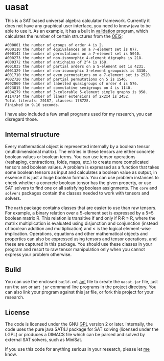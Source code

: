 uasat
=====

This is a SAT based universal algebra calculator framework. 
Currently it does not have any graphical user interface, 
you need to know java to be able to use it. As an example, 
it has a built in [validation](src/org/uasat/math/Validation.java)
program, which calculates the number of certain structures from 
the [OEIS](http://oeis.org/):

```
A000001 the number of groups of order 4 is 2.
A000110 the number of equivalences on a 7-element set is 877.
A000142 the number of permutations on a 7-element set is 5040.
A000273 the number of non-isomorphic 4-element digraphs is 218.
A000372 the number of antichains of 2^4 is 168.
A001035 the number of partial orders on a 5-element set is 4231.
A001329 the number of non-isomorphic 3-element groupoids is 3330.
A001710 the number of even permutations on a 7-element set is 2520.
A002720 the number of partial permutations on 5 is 1546.
A002860 the number of labelled quasigroups of order 4 is 576.
A023815 the number of commutative semigroups on 4 is 1140.
A084279 the number of 3-colorable 5-element simple graphs is 958.
A114714 the number of linear extensions of 2x2x4 is 2452.
Total literals: 20187, clauses: 178728.
Finished in 9.16 seconds.
```

I have also included a few small programs used for my research, you can
disregard those.

## Internal structure

Every mathematical object is represented internally by a boolean tensor 
(multidimensional matrix). The entries in these tensors are either 
concrete boolean values or boolean terms. You can use tensor operations
(reshaping, contractions, folds, maps, etc.) to create more complicated
tensors and boolean values. A problem is expressed as a function that 
takes some boolean tensors as input and calculates a boolean value as 
output, in essence it is just a huge boolean formula. 
You can use problem instances to check whether a concrete boolean
tensor has the given property, or use SAT solvers to find one or all satisfying
boolean assignments. The `core` and `solvers` packages contain the
classes needed to work with tensors and solvers.

The `math` package contains classes that are easier to use than raw tensors.
For example, a binary relation over a 5-element set is expressed by a 5×5
boolean matrix R. This relation is transitive if and only if R·R ≤ R, where 
the matrix multiplication is evaluated using disjunction and conjunction 
(instead of boolean addition and multiplication) and ≤ is the logical 
element-wise implication. Operations, equations and other mathematical
objects and properties can also be expressed using tensors and tensor
operations, and these are captured in this package. You should use these
classes in your program and resort to raw tensor manipulation only when you 
cannot express your problem otherwise.

## Build

You can use the enclosed `build.xml` [ant](http://ant.apache.org/) file to create
the `uasat.jar` file, just run the `ant` or `ant jar` command line programs
in the project directory. You can also link your program against this jar file, 
or fork this project for your research.

## License

The code is licensed under the GNU [GPL](LICENSE) version 2 or later. 
Internally, the code uses the pure java SAT4J package for SAT solving 
(licensed under the LGPL) or produces a DIMACS file which can be parsed 
and solved by external SAT solvers, such as MiniSat.

If you use this code for anything serious in your research, please let 
[me](http://www.math.u-szeged.hu/~mmaroti/) know.
